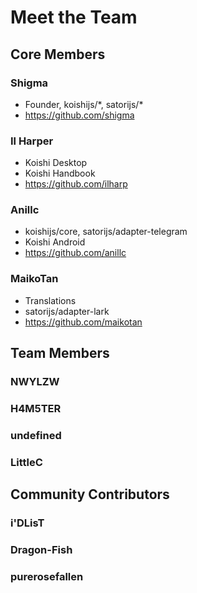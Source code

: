 # Meet the Team

## Core Members

### Shigma

- Founder, koishijs/\*, satorijs/\*
- https://github.com/shigma

### Il Harper

- Koishi Desktop
- Koishi Handbook
- https://github.com/ilharp

### Anillc

- koishijs/core, satorijs/adapter-telegram
- Koishi Android
- https://github.com/anillc

### MaikoTan

- Translations
- satorijs/adapter-lark
- https://github.com/maikotan

## Team Members

### NWYLZW

### H4M5TER

### undefined

### LittleC

## Community Contributors

### i'DLisT

### Dragon-Fish

### purerosefallen
